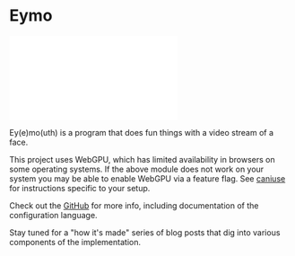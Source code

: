 # Eymo

![Eymo Module](./eymo.html)

Ey(e)mo(uth) is a program that does fun things with a video stream of a face.

This project uses WebGPU, which has limited availability in browsers on some operating systems. If the above module does not work on your system you may be able to enable WebGPU via a feature flag. See [caniuse](https://caniuse.com/webgpu) for instructions specific to your setup.

Check out the [GitHub](https://github.com/jackrr/eymo) for more info, including documentation of the configuration language.

Stay tuned for a "how it's made" series of blog posts that dig into various components of the implementation.
